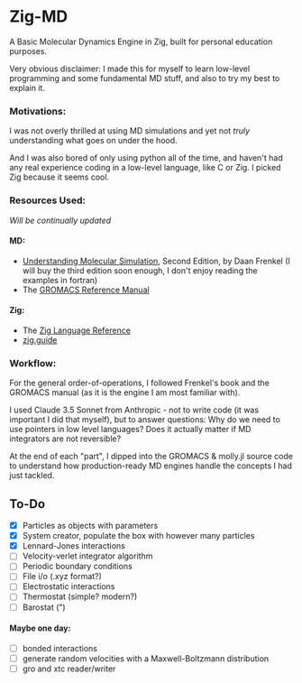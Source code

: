 # Zig-MD
A Basic Molecular Dynamics Engine in Zig, built for personal education purposes.

Very obvious disclaimer: I made this for myself to learn low-level programming and some fundamental MD stuff, and also to try my best to explain it.

### Motivations:
I was not overly thrilled at using MD simulations and yet not *truly* understanding what goes on under the hood. 

And I was also bored of only using python all of the time, and haven't had any real experience coding in a low-level language, like C or Zig. I picked Zig because it seems cool.

### Resources Used:
*Will be continually updated*
#### MD:
- [Understanding Molecular Simulation](https://www.sciencedirect.com/book/9780122673511/understanding-molecular-simulation), Second Edition, by Daan Frenkel (I will buy the third edition soon enough, I don't enjoy reading the examples in fortran)
- The [GROMACS Reference Manual](https://manual.gromacs.org/2024.2/reference-manual/introduction.html)

#### Zig:
- The [Zig Language Reference](https://ziglang.org/documentation/master/)
- [zig.guide](https://zig.guide)
### Workflow:
For the general order-of-operations, I followed Frenkel's book and the GROMACS manual (as it is the engine I am most familiar with).

I used Claude 3.5 Sonnet from Anthropic - not to write code (it was important I did that myself), but to answer questions: Why do we need to use pointers in low level languages? Does it actually matter if MD integrators are not reversible?

At the end of each "part", I dipped into the GROMACS & molly.jl source code to understand how production-ready MD engines handle the concepts I had just tackled.

## To-Do
- [x] Particles as objects with parameters
- [x] System creator, populate the box with however many particles
- [x] Lennard-Jones interactions
- [ ] Velocity-verlet integrator algorithm
- [ ] Periodic boundary conditions
- [ ] File i/o (.xyz format?)
- [ ] Electrostatic interactions
- [ ] Thermostat (simple? modern?)
- [ ] Barostat (")

#### Maybe one day: 
- [ ] bonded interactions
- [ ] generate random velocities with a Maxwell-Boltzmann distribution
- [ ] gro and xtc reader/writer
